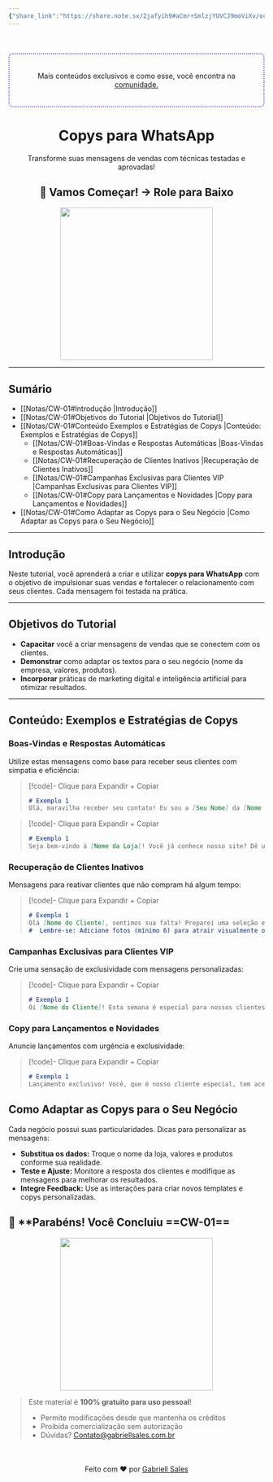 ```yaml
---
{"share_link":"https://share.note.sx/2jafyih9#aCmr+SmlzjYUVCJ9moViXv/ocfcoWssdFM2OZOuzJBM","share_updated":"2025-02-06T15:18:45-03:00","title":"CW-01","Criado":"2025-02-09","dg-publish":true,"dg-home":null,"permalink":"/notas/cw-01/","dgPassFrontmatter":true}
---
```


<div align="center" style="margin-top:50px; padding:20px; border: 2px dotted #8A5CF4; border-radius: 8px;">
  <p>Mais conteúdos exclusivos e como esse, você encontra na <a href="https://comunidade.gabriellsales.com.br" target="_blank">comunidade.</a></p>
</div>

<div align="center"><h1>Copys para WhatsApp</h1> <p>Transforme suas mensagens de vendas com técnicas testadas e aprovadas!</p> <h2>🚀 Vamos Começar! → Role para Baixo</h2> </div>

<div align="center">
  <img src="https://media.giphy.com/media/l0MYt5jPR6QX5pnqM/giphy.gif" width="300">
</div>

---
## Sumário

- [[Notas/CW-01#Introdução <a id="introducao"></a>\|Introdução]]
- [[Notas/CW-01#Objetivos do Tutorial <a id="objetivos"></a>\|Objetivos do Tutorial]]
- [[Notas/CW-01#Conteúdo Exemplos e Estratégias de Copys <a id="conteudo-copys"></a>\|Conteúdo: Exemplos e Estratégias de Copys]]
  - [[Notas/CW-01#Boas-Vindas e Respostas Automáticas <a id="boas-vindas"></a>\|Boas-Vindas e Respostas Automáticas]]
  - [[Notas/CW-01#Recuperação de Clientes Inativos <a id="recuperacao-clientes"></a>\|Recuperação de Clientes Inativos]]
  - [[Notas/CW-01#Campanhas Exclusivas para Clientes VIP <a id="campanhas-vip"></a>\|Campanhas Exclusivas para Clientes VIP]]
  - [[Notas/CW-01#Copy para Lançamentos e Novidades <a id="copy-lancamentos"></a>\|Copy para Lançamentos e Novidades]]
- [[Notas/CW-01#Como Adaptar as Copys para o Seu Negócio <a id="adapte-as-copys"></a>\|Como Adaptar as Copys para o Seu Negócio]]

---

## Introdução <a id="introducao"></a>
Neste tutorial, você aprenderá a criar e utilizar **copys para WhatsApp** com o objetivo de impulsionar suas vendas e fortalecer o relacionamento com seus clientes. Cada mensagem foi testada na prática.

---

## Objetivos do Tutorial <a id="objetivos"></a>
- **Capacitar** você a criar mensagens de vendas que se conectem com os clientes.
- **Demonstrar** como adaptar os textos para o seu negócio (nome da empresa, valores, produtos).
- **Incorporar** práticas de marketing digital e inteligência artificial para otimizar resultados.

---


## Conteúdo: Exemplos e Estratégias de Copys <a id="conteudo-copys"></a>

### Boas-Vindas e Respostas Automáticas <a id="boas-vindas"></a>

Utilize estas mensagens como base para receber seus clientes com simpatia e eficiência:

> [!code]- Clique para Expandir + Copiar
> ```markdown
> # Exemplo 1
> Olá, maravilha receber seu contato! Eu sou a [Seu Nome] da [Nome da Loja] e estou aqui para te ajudar. Como posso te atender hoje?
> ```

> [!code]- Clique para Expandir + Copiar
> ```markdown
> # Exemplo 1
> Seja bem-vindo à [Nome da Loja]! Você já conhece nosso site? Dê uma olhada em [Link Interno: [[Site da Loja]]]. Estamos prontos para tirar todas as suas dúvidas!
> ```

### Recuperação de Clientes Inativos <a id="recuperacao-clientes"></a>

Mensagens para reativar clientes que não compram há algum tempo:

> [!code]- Clique para Expandir + Copiar
> ```markdown
> # Exemplo 1
>Olá [Nome do Cliente], sentimos sua falta! Preparei uma seleção especial com muito carinho para você. Confira as novidades em [Link Interno: [[Lançamentos]]].
>#  Lembre-se: Adicione fotos (mínimo 6) para atrair visualmente o cliente!
> ```

### Campanhas Exclusivas para Clientes VIP <a id="campanhas-vip"></a>

Crie uma sensação de exclusividade com mensagens personalizadas:

> [!code]- Clique para Expandir + Copiar
> ```markdown
> # Exemplo 1
>Oi [Nome do Cliente]! Esta semana é especial para nossos clientes VIP. Só para você: ofertas exclusivas e descontos imperdíveis. Responda "Eu quero" para receber mais detalhes!
> ```

### Copy para Lançamentos e Novidades <a id="copy-lancamentos"></a>

Anuncie lançamentos com urgência e exclusividade:

> [!code]- Clique para Expandir + Copiar
> ```markdown
> # Exemplo 1
>Lançamento exclusivo! Você, que é nosso cliente especial, tem acesso antecipado a nossa nova coleção. Escolha seu favorito antes que acabe: [Link Interno: [[Colecao Exclusiva]]].
> ```

## Como Adaptar as Copys para o Seu Negócio <a id="adapte-as-copys"></a>

Cada negócio possui suas particularidades. Dicas para personalizar as mensagens:

- **Substitua os dados:** Troque o nome da loja, valores e produtos conforme sua realidade.
- **Teste e Ajuste:** Monitore a resposta dos clientes e modifique as mensagens para melhorar os resultados.
- **Integre Feedback:** Use as interações para criar novos templates e copys personalizadas.

## 🎉 **Parabéns! Você Concluiu ==CW-01==

<div align="center"> <img src="https://media.giphy.com/media/3o7abKhOpu0NwenH3O/giphy.gif" width="300"> </div>

> Este material é **100% gratuito para uso pessoal**!
> - Permite modificações desde que mantenha os créditos
> - Proibida comercialização sem autorização
> - Dúvidas? Contato@gabriellsales.com.br

<div align="center" style="margin-top:50px">
  <p>Feito com ❤️ por <a href="https://gabriellsales.com.br" target="_blank">Gabriell Sales</a></p>
</div>